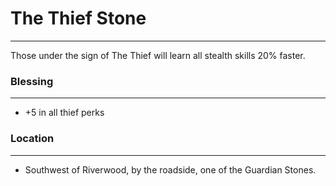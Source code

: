 # The Thief Stone

---

Those under the sign of The Thief will learn all stealth skills 20% faster.

### Blessing
---
- +5 in all thief perks

### Location
---
- Southwest of Riverwood, by the roadside, one of the Guardian Stones.
